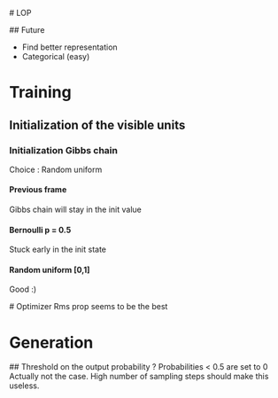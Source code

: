 # LOP

## Future
- Find better representation
- Categorical (easy)

# Training
## Initialization of the visible units
### Initialization Gibbs chain
Choice : Random uniform
#### Previous frame
Gibbs chain will stay in the init value
#### Bernoulli p = 0.5
Stuck early in the init state
#### Random uniform [0,1]
Good :)

# Optimizer
Rms prop seems to be the best

# Generation
## Threshold on the output probability ?
Probabilities < 0.5 are set to 0
Actually not the case. High number of sampling steps should make this useless.
